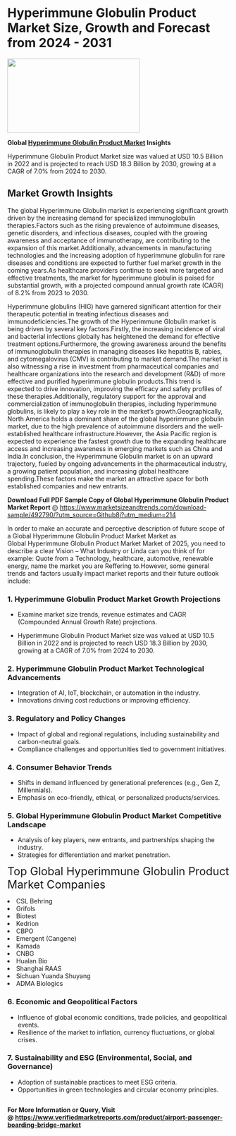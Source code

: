 <H1>Hyperimmune Globulin Product Market Size, Growth and Forecast from 2024 - 2031</H1><img class="aligncenter size-medium wp-image-584254" src="https://thirdeyenews.in/wp-content/uploads/2024/09/Global-Market-Research-300x168.jpeg" alt="" width="300" height="168" /><p><strong>Global&nbsp;<a href="https://www.marketsizeandtrends.com/download-sample/492790/?utm_source=Github8j?utm_medium=214">Hyperimmune Globulin Product Market</a> Insights</strong></p><p>Hyperimmune Globulin Product Market size was valued at USD 10.5 Billion in 2022 and is projected to reach USD 18.3 Billion by 2030, growing at a CAGR of 7.0% from 2024 to 2030.</p><p><h2>Market Growth Insights</h2> <p>The global Hyperimmune Globulin market is experiencing significant growth driven by the increasing demand for specialized immunoglobulin therapies.Factors such as the rising prevalence of autoimmune diseases, genetic disorders, and infectious diseases, coupled with the growing awareness and acceptance of immunotherapy, are contributing to the expansion of this market.Additionally, advancements in manufacturing technologies and the increasing adoption of hyperimmune globulin for rare diseases and conditions are expected to further fuel market growth in the coming years.As healthcare providers continue to seek more targeted and effective treatments, the market for hyperimmune globulin is poised for substantial growth, with a projected compound annual growth rate (CAGR) of 8.2% from 2023 to 2030.</p> <p>Hyperimmune globulins (HIG) have garnered significant attention for their therapeutic potential in treating infectious diseases and immunodeficiencies.The growth of the Hyperimmune Globulin market is being driven by several key factors.Firstly, the increasing incidence of viral and bacterial infections globally has heightened the demand for effective treatment options.Furthermore, the growing awareness around the benefits of immunoglobulin therapies in managing diseases like hepatitis B, rabies, and cytomegalovirus (CMV) is contributing to market demand.The market is also witnessing a rise in investment from pharmaceutical companies and healthcare organizations into the research and development (R&D) of more effective and purified hyperimmune globulin products.This trend is expected to drive innovation, improving the efficacy and safety profiles of these therapies.Additionally, regulatory support for the approval and commercialization of immunoglobulin therapies, including hyperimmune globulins, is likely to play a key role in the market’s growth.Geographically, North America holds a dominant share of the global hyperimmune globulin market, due to the high prevalence of autoimmune disorders and the well-established healthcare infrastructure.However, the Asia Pacific region is expected to experience the fastest growth due to the expanding healthcare access and increasing awareness in emerging markets such as China and India.In conclusion, the Hyperimmune Globulin market is on an upward trajectory, fueled by ongoing advancements in the pharmaceutical industry, a growing patient population, and increasing global healthcare spending.These factors make the market an attractive space for both established companies and new entrants.</p> <p><span class=""><strong>Download Full PDF Sample Copy of Global Hyperimmune Globulin Product Market Report</strong> @ <a href="https://www.marketsizeandtrends.com/download-sample/492790/?utm_source=Github8j?utm_medium=214" target="_blank">https://www.marketsizeandtrends.com/download-sample/492790/?utm_source=Github8j?utm_medium=214</a></span></p><p>In order to make an accurate and perceptive description of future scope of a Global&nbsp;Hyperimmune Globulin Product Market Market as Global&nbsp;Hyperimmune Globulin Product Market Market of 2025, you need to describe a clear Vision &ndash; What Industry or Linda can you think of for example: Quote from a Technology, healthcare, automotive, renewable energy, name the market you are Reffering to.However, some general trends and factors usually impact market reports and their future outlook include:</p><h3>1.&nbsp;<strong>Hyperimmune Globulin Product Market Growth Projections</strong></h3><ul><li>Examine market size trends, revenue estimates and CAGR (Compounded Annual Growth Rate) projections.</li><li><p>Hyperimmune Globulin Product Market size was valued at USD 10.5 Billion in 2022 and is projected to reach USD 18.3 Billion by 2030, growing at a CAGR of 7.0% from 2024 to 2030.</p></li></ul><h3>2.&nbsp;<strong>Hyperimmune Globulin Product Market Technological Advancements</strong></h3><ul><li>Integration of AI, IoT, blockchain, or automation in the industry.</li><li>Innovations driving cost reductions or improving efficiency.</li></ul><h3>3.&nbsp;<strong>Regulatory and Policy Changes</strong></h3><ul><li>Impact of global and regional regulations, including sustainability and carbon-neutral goals.</li><li>Compliance challenges and opportunities tied to government initiatives.</li></ul><h3>4.&nbsp;<strong>Consumer Behavior Trends</strong></h3><ul><li>Shifts in demand influenced by generational preferences (e.g., Gen Z, Millennials).</li><li>Emphasis on eco-friendly, ethical, or personalized products/services.</li></ul><h3>5.&nbsp;<strong>Global Hyperimmune Globulin Product Market Competitive Landscape</strong></h3><ul><li>Analysis of key players, new entrants, and partnerships shaping the industry.</li><li>Strategies for differentiation and market penetration.</li></ul><p data-pm-slice="1 1 []"><span style="color: inherit; font-family: inherit; font-size: 25px;">Top Global Hyperimmune Globulin Product Market Companies</span></p><div class="" data-test-id=""><p><li>CSL Behring</li><li> Grifols</li><li> Biotest</li><li> Kedrion</li><li> CBPO</li><li> Emergent (Cangene)</li><li> Kamada</li><li> CNBG</li><li> Hualan Bio</li><li> Shanghai RAAS</li><li> Sichuan Yuanda Shuyang</li><li> ADMA Biologics</li></p></div><h3>6.&nbsp;<strong>Economic and Geopolitical Factors</strong></h3><ul><li>Influence of global economic conditions, trade policies, and geopolitical events.</li><li>Resilience of the market to inflation, currency fluctuations, or global crises.</li></ul><h3>7.&nbsp;<strong>Sustainability and ESG (Environmental, Social, and Governance)</strong></h3><ul><li>Adoption of sustainable practices to meet ESG criteria.</li><li>Opportunities in green technologies and circular economy principles.</li></ul><h2><strong style="font-size: 14px;">For More Information or Query, Visit @&nbsp;</strong><a style="background-color: #ffffff; font-size: 14px;" href="https://www.marketsizeandtrends.com/report/hyperimmune-globulin-product-market/" target="_blank">https://www.verifiedmarketreports.com/product/airport-passenger-boarding-bridge-market</a></h2>